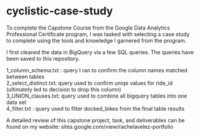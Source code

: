 # cyclistic-case-study

To complete the Capstone Course from the Google Data Analytics Professional Certificate program,
I was tasked with selecting a case study to complete using the tools and knowledge I garnered from the program.

I first cleaned the data in BigQuery via a few SQL queries. The queries have been saved to this repository.

1_column_schema.txt : query I ran to confirm the column names matched between tables  
2_select_distinct.txt: query used to confirm uniqe values for ride_id (ultimately led to decision to drop this column)  
3_UNION_clauses.txt: query used to combine all bigquery tables into one data set  
4_filter.txt : query used to filter docked_bikes from the final table results  


A detailed review of this capstone project, task, and deliverables can be found on my website:
sites.google.com/view/rachelavelez-portfolio
